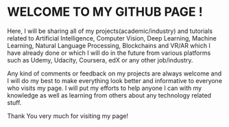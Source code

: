 # WELCOME TO MY GITHUB PAGE !

Here, I will be sharing all of my projects(academic/industry) and tutorials related to Artificial Intelligence, Computer Vision, Deep Learning, Machine Learning, Natural Language Processing, Blockchains and VR/AR which I have already done or which I will do in the future from various platforms such as Udemy, Udacity, Coursera, edX or any other job/industry.

Any kind of comments or feedback on my projects are always welcome and I will do my best to make everything look better and informative to everyone who visits my page. I will put my efforts to help anyone I can with my knowledge as well as learning from others about any technology related stuff.

Thank You very much for visiting my page! 
